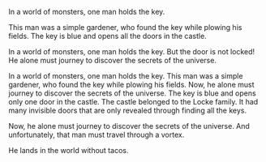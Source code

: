 
In a world of monsters, one man holds the key. 

This man was a simple gardener, who found the key while plowing his fields.  The key is blue and opens all the doors in the castle. 

In a world of monsters, one man holds the key. But the door is not locked! He alone must journey to discover the secrets of the universe.

In a world of monsters, one man holds the key. This man was a simple gardener, who found the key while plowing his fields.  Now, he alone must journey to discover the secrets of the universe.
The key is blue and opens only one door in the castle. The castle belonged to the Locke family. It had many invisible doors that are only revealed through finding all the keys.

Now, he alone must journey to discover the secrets of the universe.  And unfortunately, that man must travel through a vortex.

He lands in the world without tacos.


